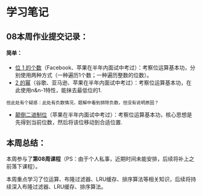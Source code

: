 # 学习笔记

## 08本周作业提交记录：
#### 简单：
* [位 1 的个数](_01_0191_NumberOF1Bits.java)（Facebook、苹果在半年内面试中考过）：考察位运算基本功，分别使用两种方式（一种遍历1个数；一种遍历整数的位数）。
* [2 的幂](_02_0231_PowerOFTwo.java)（谷歌、亚马逊、苹果在半年内面试中考过）：考察位运算基本功，在此使用n&n-1特性，能抹去最低位的1.
```
但此处有个疑惑：此处有负数情况，题解中看到排除负数，但没有说明原因？
```
* [颠倒二进制位](_03_0190_ReverseBits.java)（苹果在半年内面试中考过）：考察位运算基本功，核心思想是先得到当前位数，然后将该位移动到合适位置.



## 本周总结：
本周参与了**第08周课程**（PS：由于个人私事，近期时间未能安排，后续将补上之前落下课程）。

本周重点学习了位运算、布隆过滤器、LRU缓存、排序算法等相关知识，后续将持续深入布隆过滤器、LRU缓存、排序算法。
